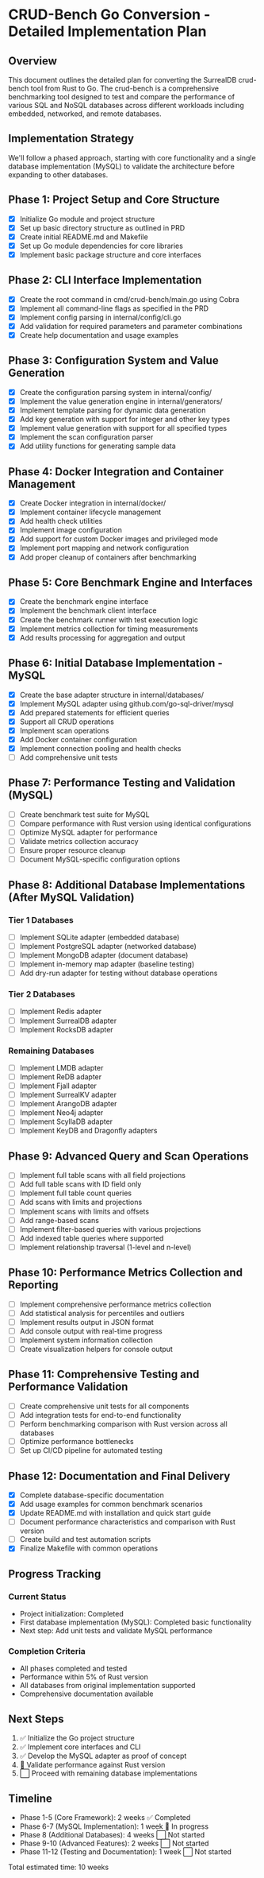# CRUD-Bench Go Conversion - Detailed Implementation Plan

## Overview

This document outlines the detailed plan for converting the SurrealDB crud-bench tool from Rust to Go. The crud-bench is a comprehensive benchmarking tool designed to test and compare the performance of various SQL and NoSQL databases across different workloads including embedded, networked, and remote databases.

## Implementation Strategy

We'll follow a phased approach, starting with core functionality and a single database implementation (MySQL) to validate the architecture before expanding to other databases.

## Phase 1: Project Setup and Core Structure

- [x] Initialize Go module and project structure
- [x] Set up basic directory structure as outlined in PRD
- [x] Create initial README.md and Makefile
- [x] Set up Go module dependencies for core libraries
- [x] Implement basic package structure and core interfaces

## Phase 2: CLI Interface Implementation

- [x] Create the root command in cmd/crud-bench/main.go using Cobra
- [x] Implement all command-line flags as specified in the PRD
- [x] Implement config parsing in internal/config/cli.go
- [x] Add validation for required parameters and parameter combinations
- [x] Create help documentation and usage examples

## Phase 3: Configuration System and Value Generation

- [x] Create the configuration parsing system in internal/config/
- [x] Implement the value generation engine in internal/generators/
- [x] Implement template parsing for dynamic data generation
- [x] Add key generation with support for integer and other key types
- [x] Implement value generation with support for all specified types
- [x] Implement the scan configuration parser
- [x] Add utility functions for generating sample data

## Phase 4: Docker Integration and Container Management

- [x] Create Docker integration in internal/docker/
- [x] Implement container lifecycle management
- [x] Add health check utilities
- [x] Implement image configuration
- [x] Add support for custom Docker images and privileged mode
- [x] Implement port mapping and network configuration
- [x] Add proper cleanup of containers after benchmarking

## Phase 5: Core Benchmark Engine and Interfaces

- [x] Create the benchmark engine interface
- [x] Implement the benchmark client interface
- [x] Create the benchmark runner with test execution logic
- [x] Implement metrics collection for timing measurements
- [x] Add results processing for aggregation and output

## Phase 6: Initial Database Implementation - MySQL

- [x] Create the base adapter structure in internal/databases/
- [x] Implement MySQL adapter using github.com/go-sql-driver/mysql
- [x] Add prepared statements for efficient queries
- [x] Support all CRUD operations
- [x] Implement scan operations
- [x] Add Docker container configuration
- [x] Implement connection pooling and health checks
- [ ] Add comprehensive unit tests

## Phase 7: Performance Testing and Validation (MySQL)

- [ ] Create benchmark test suite for MySQL
- [ ] Compare performance with Rust version using identical configurations
- [ ] Optimize MySQL adapter for performance
- [ ] Validate metrics collection accuracy
- [ ] Ensure proper resource cleanup
- [ ] Document MySQL-specific configuration options

## Phase 8: Additional Database Implementations (After MySQL Validation)

### Tier 1 Databases

- [ ] Implement SQLite adapter (embedded database)
- [ ] Implement PostgreSQL adapter (networked database)
- [ ] Implement MongoDB adapter (document database)
- [ ] Implement in-memory map adapter (baseline testing)
- [ ] Add dry-run adapter for testing without database operations

### Tier 2 Databases

- [ ] Implement Redis adapter
- [ ] Implement SurrealDB adapter
- [ ] Implement RocksDB adapter

### Remaining Databases

- [ ] Implement LMDB adapter
- [ ] Implement ReDB adapter
- [ ] Implement Fjall adapter
- [ ] Implement SurrealKV adapter
- [ ] Implement ArangoDB adapter
- [ ] Implement Neo4j adapter
- [ ] Implement ScyllaDB adapter
- [ ] Implement KeyDB and Dragonfly adapters

## Phase 9: Advanced Query and Scan Operations

- [ ] Implement full table scans with all field projections
- [ ] Add full table scans with ID field only
- [ ] Implement full table count queries
- [ ] Add scans with limits and projections
- [ ] Implement scans with limits and offsets
- [ ] Add range-based scans
- [ ] Implement filter-based queries with various projections
- [ ] Add indexed table queries where supported
- [ ] Implement relationship traversal (1-level and n-level)

## Phase 10: Performance Metrics Collection and Reporting

- [ ] Implement comprehensive performance metrics collection
- [ ] Add statistical analysis for percentiles and outliers
- [ ] Implement results output in JSON format
- [ ] Add console output with real-time progress
- [ ] Implement system information collection
- [ ] Create visualization helpers for console output

## Phase 11: Comprehensive Testing and Performance Validation

- [ ] Create comprehensive unit tests for all components
- [ ] Add integration tests for end-to-end functionality
- [ ] Perform benchmarking comparison with Rust version across all databases
- [ ] Optimize performance bottlenecks
- [ ] Set up CI/CD pipeline for automated testing

## Phase 12: Documentation and Final Delivery

- [x] Complete database-specific documentation
- [x] Add usage examples for common benchmark scenarios
- [x] Update README.md with installation and quick start guide
- [ ] Document performance characteristics and comparison with Rust version
- [ ] Create build and test automation scripts
- [x] Finalize Makefile with common operations

## Progress Tracking

### Current Status

- Project initialization: Completed
- First database implementation (MySQL): Completed basic functionality
- Next step: Add unit tests and validate MySQL performance

### Completion Criteria

- All phases completed and tested
- Performance within 5% of Rust version
- All databases from original implementation supported
- Comprehensive documentation available

## Next Steps

1. ✅ Initialize the Go project structure
2. ✅ Implement core interfaces and CLI
3. ✅ Develop the MySQL adapter as proof of concept
4. 🔄 Validate performance against Rust version
5. ⬜ Proceed with remaining database implementations

## Timeline

- Phase 1-5 (Core Framework): 2 weeks ✅ Completed
- Phase 6-7 (MySQL Implementation): 1 week 🔄 In progress
- Phase 8 (Additional Databases): 4 weeks ⬜ Not started
- Phase 9-10 (Advanced Features): 2 weeks ⬜ Not started
- Phase 11-12 (Testing and Documentation): 1 week ⬜ Not started

Total estimated time: 10 weeks
